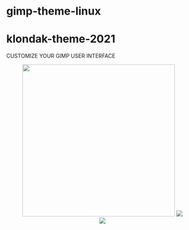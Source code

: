 # gimp-theme-linux
# klondak-theme-2021
  CUSTOMIZE YOUR GIMP USER INTERFACE

</div>

<div align="center">
  <img src="https://github.com/sh4de-c4t/gimp-theme-linux/blob/main/screen/1.png" width="400px" />
<img src="https://github.com/sh4de-c4t/gimp-theme-linux/blob/main/screen/2.png" />
  <br>
  
 
<img src="https://github.com/sh4de-c4t/sh4de-c4t/blob/main/py.png" />

</div>
